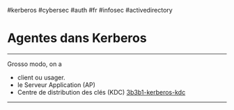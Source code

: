 #kerberos #cybersec #auth #fr #infosec  #activedirectory 
# Agentes dans Kerberos
---
Grosso modo, on a
+ client ou usager.
+ le Serveur Application (AP)
+ Centre de distribution des clés (KDC) [3b3b1-kerberos-kdc](3b3b1-kerberos-kdc.md)

---

